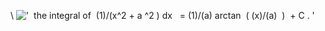 \\
!['  the integral of  (1)/(x\^2 + a \^2 ) dx   = (1)/(a) arctan  ( (x)/(a)  )  + C . '](../dictionary/equation_images/3987.1..png)
